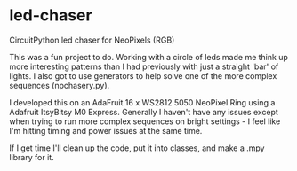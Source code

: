 # led-chaser
CircuitPython led chaser for NeoPixels (RGB) 

This was a fun project to do. Working with a circle of leds made me think up more interesting patterns than I had previously with just a straight 'bar' of lights.  I also got to use generators to help solve one of the more complex sequences (npchasery.py).

I developed this on an AdaFruit 16 x WS2812 5050 NeoPixel Ring using a Adafruit ItsyBitsy M0 Express.  Generally I haven't have any issues except when trying to run more complex sequences on bright settings - I feel like I'm hitting timing and power issues at the same time.

If I get time I'll clean up the code, put it into classes, and make a .mpy library for it.
